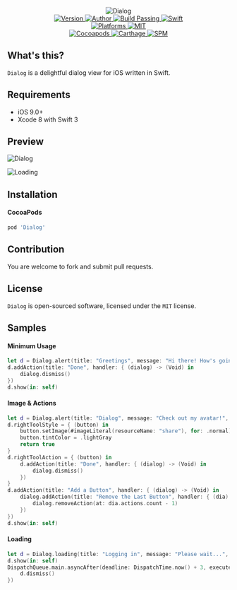 
<p align="center">
  <img src="./Assets/Dialog.png" alt="Dialog">
  <br/><a href="https://cocoapods.org/pods/Dialog">
  <img alt="Version" src="https://img.shields.io/badge/version-1.0.0-brightgreen.svg">
  <img alt="Author" src="https://img.shields.io/badge/author-Meniny-blue.svg">
  <img alt="Build Passing" src="https://img.shields.io/badge/build-passing-brightgreen.svg">
  <img alt="Swift" src="https://img.shields.io/badge/swift-3.0%2B-orange.svg">
  <br/>
  <img alt="Platforms" src="https://img.shields.io/badge/platform-iOS-lightgrey.svg">
  <img alt="MIT" src="https://img.shields.io/badge/license-MIT-blue.svg">
  <br/>
  <img alt="Cocoapods" src="https://img.shields.io/badge/cocoapods-compatible-brightgreen.svg">
  <img alt="Carthage" src="https://img.shields.io/badge/carthage-working%20on-red.svg">
  <img alt="SPM" src="https://img.shields.io/badge/swift%20package%20manager-working%20on-red.svg">
  </a>
</p>

## What's this?

`Dialog` is a delightful dialog view for iOS written in Swift.

## Requirements

* iOS 9.0+
* Xcode 8 with Swift 3

## Preview

![Dialog](./Assets/ScreenShot-Dialog.png)

![Loading](./Assets/ScreenShot-Loading.png)

## Installation

#### CocoaPods

```ruby
pod 'Dialog'
```

## Contribution

You are welcome to fork and submit pull requests.

## License

`Dialog` is open-sourced software, licensed under the `MIT` license.

## Samples

#### Minimum Usage

```swift
let d = Dialog.alert(title: "Greetings", message: "Hi there! How's going?")
d.addAction(title: "Done", handler: { (dialog) -> (Void) in
    dialog.dismiss()
})
d.show(in: self)
```

#### Image & Actions

```swift
let d = Dialog.alert(title: "Dialog", message: "Check out my avatar!", image: #imageLiteral(resourceName: "avatar"))
d.rightToolStyle = { (button) in
    button.setImage(#imageLiteral(resourceName: "share"), for: .normal)
    button.tintColor = .lightGray
    return true
}
d.rightToolAction = { (button) in
    d.addAction(title: "Done", handler: { (dialog) -> (Void) in
        dialog.dismiss()
    })
}
d.addAction(title: "Add a Button", handler: { (dialog) -> (Void) in
    dialog.addAction(title: "Remove the Last Button", handler: { (dia) -> (Void) in
        dialog.removeAction(at: dia.actions.count - 1)
    })
})
d.show(in: self)
```

#### Loading

```swift
let d = Dialog.loading(title: "Logging in", message: "Please wait...", image: #imageLiteral(resourceName: "avatar"))
d.show(in: self)
DispatchQueue.main.asyncAfter(deadline: DispatchTime.now() + 3, execute: {
    d.dismiss()
})
```
